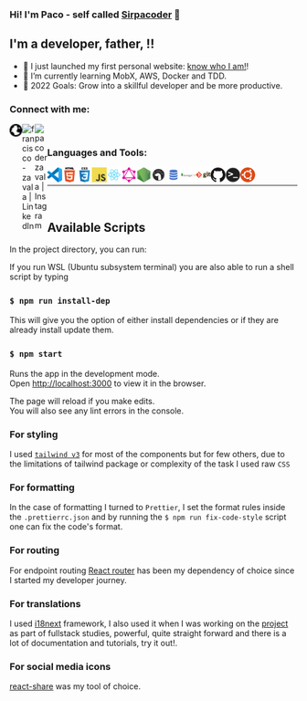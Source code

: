 ### Hi! I'm Paco - self called [Sirpacoder][website] 👋 

## I'm a developer, father, !!
<!-- - 👯🤣 -->
- 🔭 I just launched my first personal website: [know who I am!][website]!
- 🌱 I’m currently learning MobX, AWS, Docker and TDD.
- 🥅 2022 Goals: Grow into a skillful developer and be more productive.

### Connect with me:

[<img align="left" alt="pacoderzavala.com" width="22px" src="https://raw.githubusercontent.com/iconic/open-iconic/master/svg/globe.svg" />][website]
[<img align="left" alt="francisco-zavala | LinkedIn" width="22px" src="https://cdn.jsdelivr.net/npm/simple-icons@v3/icons/linkedin.svg" />][linkedin]
[<img align="left" alt="pacoderzavala | Instagram" width="22px" src="https://cdn.jsdelivr.net/npm/simple-icons@v3/icons/instagram.svg" />][instagram]

<br />

### Languages and Tools:

[<img align="left" alt="Visual Studio Code" width="26px" src="https://raw.githubusercontent.com/github/explore/80688e429a7d4ef2fca1e82350fe8e3517d3494d/topics/visual-studio-code/visual-studio-code.png" />][webdevplaylist]
[<img align="left" alt="HTML5" width="26px" src="https://raw.githubusercontent.com/github/explore/80688e429a7d4ef2fca1e82350fe8e3517d3494d/topics/html/html.png" />][webdevplaylist]
[<img align="left" alt="CSS3" width="26px" src="https://raw.githubusercontent.com/github/explore/80688e429a7d4ef2fca1e82350fe8e3517d3494d/topics/css/css.png" />][cssplaylist]
[<img align="left" alt="JavaScript" width="26px" src="https://raw.githubusercontent.com/github/explore/80688e429a7d4ef2fca1e82350fe8e3517d3494d/topics/javascript/javascript.png" />][jsplaylist]
[<img align="left" alt="React" width="26px" src="https://raw.githubusercontent.com/github/explore/80688e429a7d4ef2fca1e82350fe8e3517d3494d/topics/react/react.png" />][reactplaylist]
[<img align="left" alt="GraphQL" width="26px" src="https://raw.githubusercontent.com/github/explore/80688e429a7d4ef2fca1e82350fe8e3517d3494d/topics/graphql/graphql.png" />][webdevplaylist]
[<img align="left" alt="Node.js" width="26px" src="https://raw.githubusercontent.com/github/explore/80688e429a7d4ef2fca1e82350fe8e3517d3494d/topics/nodejs/nodejs.png" />][webdevplaylist]
[<img align="left" alt="Deno" width="26px" src="https://raw.githubusercontent.com/github/explore/361e2821e2dea67711cde99c9c40ed357061cf27/topics/deno/deno.png" />][webdevplaylist]
[<img align="left" alt="SQL" width="26px" src="https://raw.githubusercontent.com/github/explore/80688e429a7d4ef2fca1e82350fe8e3517d3494d/topics/sql/sql.png" />][webdevplaylist]
[<img align="left" alt="MongoDB" width="26px" src="https://raw.githubusercontent.com/github/explore/80688e429a7d4ef2fca1e82350fe8e3517d3494d/topics/mongodb/mongodb.png" />][webdevplaylist]
[<img align="left" alt="Git" width="26px" src="https://raw.githubusercontent.com/github/explore/80688e429a7d4ef2fca1e82350fe8e3517d3494d/topics/git/git.png" />][webdevplaylist]
[<img align="left" alt="GitHub" width="26px" src="https://raw.githubusercontent.com/github/explore/78df643247d429f6cc873026c0622819ad797942/topics/github/github.png" />][webdevplaylist]
[<img align="left" alt="Terminal" width="26px" src="https://raw.githubusercontent.com/github/explore/80688e429a7d4ef2fca1e82350fe8e3517d3494d/topics/terminal/terminal.png" />][webdevplaylist]
[<img align="left" alt="Terminal" width="26px" src="https://raw.githubusercontent.com/github/explore/80688e429a7d4ef2fca1e82350fe8e3517d3494d/topics/ubuntu/ubuntu.png" />][webdevplaylist]

<br />

---

[website]: https://pacoderzavala.com
[course]: http://vsCodeHero.com
[instagram]: https://www.instagram.com/sirpacoder
[linkedin]: https://www.linkedin.com/in/francisco-zavala/
[webdevplaylist]: https://www.youtube.com/playlist?list=PLkwxH9e_vrAJ0WbEsFA9W3I1W-g_BTsbt
[jsplaylist]: https://www.youtube.com/playlist?list=PLkwxH9e_vrALRJKu7wfXby3MKeflhTu6B
[cssplaylist]: https://www.youtube.com/playlist?list=PLkwxH9e_vrALSdvZuEh6gqQdmDoDIoqz4
[reactplaylist]: https://www.youtube.com/playlist?list=PLkwxH9e_vrAK4TdffpxKY3QGyHCpxFcQ0

<br />

## Available Scripts

In the project directory, you can run:

If you run WSL (Ubuntu subsystem terminal) you are also able to run a shell script by typing
### `$ npm run install-dep`
This will give you the option of either install dependencies or if they are already install update them.

### `$ npm start`

Runs the app in the development mode.\
Open [http://localhost:3000](http://localhost:3000) to view it in the browser.

The page will reload if you make edits.\
You will also see any lint errors in the console.

### For styling
I used [`tailwind v3`](https://tailwindcss.com/blog/tailwindcss-v3) for most of the components but for few others, due to the limitations of tailwind package or complexity of the task I used raw `CSS`

### For formatting
In the case of formatting I turned to `Prettier`, I set the format rules inside the `.prettierrc.json` and by running the `$ npm run fix-code-style` script one can fix the code's format.

### For routing
For endpoint routing [React router](https://v5.reactrouter.com/web/guides/quick-start) has been my dependency of choice since I started my developer journey.

### For translations
I used [i18next](https://react.i18next.com/) framework, I also used it when I was working on the [project](https://github.com/PacoZG/janestotalwellness) as part of fullstack studies, powerful, quite straight forward and there is a lot of documentation and tutorials, try it out!.

### For social media icons
[react-share](https://www.npmjs.com/package/react-share) was my tool of choice. 